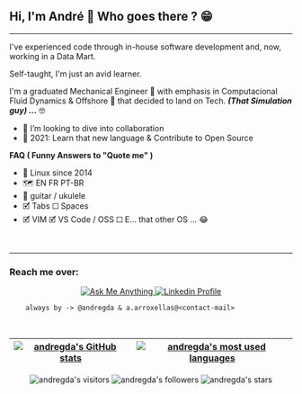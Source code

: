 ## Hi, I'm André 👋 Who goes there ? 😁 

<!--- So you also read others README.md files ? Welcome ! \o/ --->

---

I've experienced code through in-house software development and, now, working in a Data Mart.

Self-taught, I'm just an avid learner. 

I'm a graduated Mechanical Engineer 🌊 with emphasis in Computacional Fluid Dynamics & Offshore 💨 that decided to land on Tech. ***(That Simulation guy) ...*** 🤓

- 🔁 I’m looking to dive into collaboration
- 📆 2021: Learn that new language & Contribute to Open Source

**FAQ ( Funny Answers to "Quote me" )**

- 🐧 Linux since 2014
- 🗺️ EN FR PT-BR
- 🎸 guitar / ukulele
- 🗹 Tabs ☐ Spaces
- 🗹 VIM 🗹 VS Code / OSS ☐ E... that other OS ... 😂

<br />

<!--- TODO: Better Languages section --->

<!---
### Languages and Tools:

[<img align="left" alt="Terminal Shell" width="26px" src="https://raw.githubusercontent.com/github/explore/80688e429a7d4ef2fca1e82350fe8e3517d3494d/topics/terminal/terminal.png"
/>][github]

[<img align="left" alt="Python" width="26px" 
src="https://raw.githubusercontent.com/github/explore/80688e429a7d4ef2fca1e82350fe8e3517d3494d/topics/python/python.png"
/>][github] 

[<img align="left" alt="SQL" width="26px"
src="https://raw.githubusercontent.com/github/explore/80688e429a7d4ef2fca1e82350fe8e3517d3494d/topics/sql/sql.png"
/>][github]

[<img align="left" alt="Docker" width="26px" src="https://raw.githubusercontent.com/github/explore/78df643247d429f6cc873026c0622819ad797942/topics/docker/docker.png"
/>][github]

[<img align="left" alt="VIM" width="26px"
src="https://raw.githubusercontent.com/github/explore/80688e429a7d4ef2fca1e82350fe8e3517d3494d/topics/vim/vim.png"
/>][github]

[<img align="left" alt="VS Code" width="26px" 
src="https://raw.githubusercontent.com/github/explore/80688e429a7d4ef2fca1e82350fe8e3517d3494d/topics/visual-studio-code/visual-studio-code.png"
/>][github] 

[<img align="left" alt="Git" width="26px" src="https://raw.githubusercontent.com/github/explore/80688e429a7d4ef2fca1e82350fe8e3517d3494d/topics/git/git.png" />][github]

[<img align="left" alt="GitHub" width="26px" src="https://raw.githubusercontent.com/github/explore/78df643247d429f6cc873026c0622819ad797942/topics/github/github.png"
/>][github]

[<img align="left" alt="Anki" width="26px" src="https://upload.wikimedia.org/wikipedia/commons/thumb/3/3d/Anki-icon.svg/64px-Anki-icon.svg.png"
/>][anki]

<br />

--->

---

### Reach me over:
	
<p align="center">
	<a href="mailto:a.arroxellas@hotmail.com">
			<img alt="Ask Me Anything" src="https://img.shields.io/badge/-Ask_me_anything-gray?style=flat-square&logo=Gmail&logoColor=lightblue&link=mailto:a.arroxellas@gmail.com" />
	</a>
	<a href="https://www.linkedin.com/in/a-arroxellas">
		<img alt="Linkedin Profile" src="https://img.shields.io/badge/-Linkedin_Profile-0072b1?style=flat&logo=Linkedin&logoColor=white&link=https://www.linkedin.com/in/a-arroxellas" />
	</a>
		
<!--- [<img align="left" alt="André Arroxellas | LinkedIn" width="22px" src="https://cdn.jsdelivr.net/npm/simple-icons@v3/icons/linkedin.svg" />][linkedin]
/>
--->
        always by -> @andregda & a.arroxellas@<contact-mail>

<br />

<!--- Check the work of https://anuraghazra.github.io/case-studies/github-readme-stats --->
			
| [![andregda's GitHub stats](https://github-readme-stats.vercel.app/api?username=andregda&count_private=true&show_icons=true&hide=issues&hide_border=true&theme=dracula)](https://github.com/andregda?tab=repositories) | [![andregda's most used languages](https://github-readme-stats.vercel.app/api/top-langs/?username=andregda&layout=compact&hide_border=true&theme=dracula)](https://github.com/andregda?tab=repositories) |
|:-:|:-:|

<p align="center">
	<!--- Check the work of https://github.com/antonkomarev/github-profile-views-counter --->
	<img alt="andregda's visitors" src="https://komarev.com/ghpvc/?username=andregda&color=add8e6&style=flat-square&label=visitors" />
	<img alt="andregda's followers" src="https://img.shields.io/github/followers/andregda?color=lightblue&style=flat-square" />
	<img alt="andregda's stars" src="https://img.shields.io/github/stars/andregda?color=lightblue&style=flat-square" />
</p>

</details>

[anki]: https://github.com/ankitects/anki
[github]: https://github.com/andregda
[linkedin]: https://linkedin.com/in/a-arroxellas

